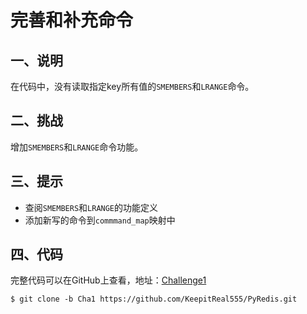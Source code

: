 # 完善和补充命令

## 一、说明

在代码中，没有读取指定key所有值的`SMEMBERS`和`LRANGE`命令。

## 二、挑战

增加`SMEMBERS`和`LRANGE`命令功能。


## 三、提示

- 查阅`SMEMBERS`和`LRANGE`的功能定义
- 添加新写的命令到`commmand_map`映射中

## 四、代码

完整代码可以在GitHub上查看，地址：[Challenge1](https://github.com/KeepitReal555/PyRedis/Cha1)

```
$ git clone -b Cha1 https://github.com/KeepitReal555/PyRedis.git 
```

